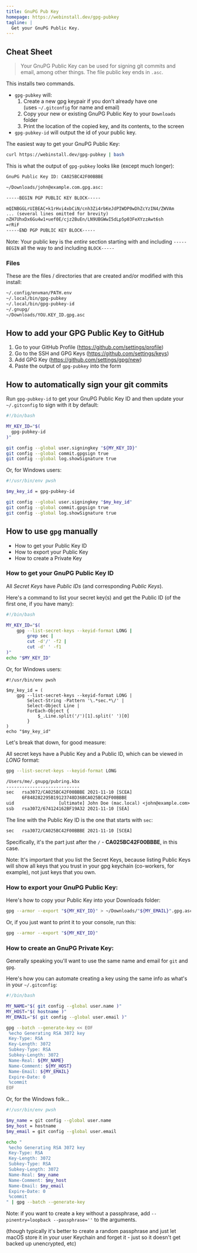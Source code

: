 ```yaml
---
title: GnuPG Pub Key
homepage: https://webinstall.dev/gpg-pubkey
tagline: |
  Get your GnuPG Public Key.
---
```


## Cheat Sheet

> Your GnuPG Public Key can be used for signing git commits and email, among
> other things. The file public key ends in `.asc`.

This installs two commands.

- `gpg-pubkey` will:
  1.  Create a new gpg keypair if you don’t already have one \
      (uses `~/.gitconfig` for name and email)
  2.  Copy your new or existing GnuPG Public Key to your `Downloads` folder
  3.  Print the location of the copied key, and its contents, to the screen
- `gpg-pubkey-id` will output the id of your public key.

The easiest way to get your GnuPG Public Key:

```bash
curl https://webinstall.dev/gpg-pubkey | bash
```

This is what the output of `gpg-pubkey` looks like (except much longer):

```txt
GnuPG Public Key ID: CA025BC42F00BBBE

~/Downloads/john@example.com.gpg.asc:

-----BEGIN PGP PUBLIC KEY BLOCK-----

mQINBGGLrUIBEAC+k1rHvi4xbCiN/cnh3Zi4rbKeJdPIWDP0wDhZcYzIN4/ZWVAm
... (several lines omitted for brevity)
nZH7UhxDx6Gu4w1+uef0E/cjz2BuEn/LN9UBGWwI5dLp5p03FeXYzzAwt6sh
=rRiF
-----END PGP PUBLIC KEY BLOCK-----
```

Note: Your public key is the _entire_ section starting with and including
`-----BEGIN` all the way to and including `BLOCK-----`

### Files

These are the files / directories that are created and/or modified with this
install:

```txt
~/.config/envman/PATH.env
~/.local/bin/gpg-pubkey
~/.local/bin/gpg-pubkey-id
~/.gnupg/
~/Downloads/YOU.KEY_ID.gpg.asc
```

## How to add your GPG Public Key to GitHub

1. Go to your GitHub Profile (<https://github.com/settings/profile>)
2. Go to the SSH and GPG Keys (<https://github.com/settings/keys>)
3. Add GPG Key (<https://github.com/settings/gpg/new>)
4. Paste the output of `gpg-pubkey` into the form

## How to automatically sign your git commits

Run `gpg-pubkey-id` to get your GnuPG Public Key ID and then update your
`~/.gitconfig` to sign with it by default:

```bash
#!/bin/bash

MY_KEY_ID="$(
  gpg-pubkey-id
)"

git config --global user.signingkey "${MY_KEY_ID}"
git config --global commit.gpgsign true
git config --global log.showSignature true
```

Or, for Windows users:

```bash
#!/usr/bin/env pwsh

$my_key_id = gpg-pubkey-id

git config --global user.signingkey "$my_key_id"
git config --global commit.gpgsign true
git config --global log.showSignature true
```

## How to use `gpg` manually

- How to get your Public Key ID
- How to export your Public Key
- How to create a Private Key

### How to get your GnuPG Public Key ID

All _Secret Keys_ have _Public IDs_ (and corresponding _Public Keys_).

Here's a command to list your secret key(s) and get the Public ID (of the first
one, if you have many):

```bash
#!/bin/bash

MY_KEY_ID="$(
    gpg --list-secret-keys --keyid-format LONG |
        grep sec |
        cut -d'/' -f2 |
        cut -d' ' -f1
)"
echo "$MY_KEY_ID"
```

Or, for Windows users:

```pwsh
#!/usr/bin/env pwsh

$my_key_id = (
    gpg --list-secret-keys --keyid-format LONG |
        Select-String -Pattern '\.*sec.*\/' |
        Select-Object Line |
        ForEach-Object {
            $_.Line.split('/')[1].split(' ')[0]
        }
)
echo "$my_key_id"
```

Let's break that down, for good measure:

All secret keys have a Public Key and a Public ID, which can be viewed in _LONG_
format:

```bash
gpg --list-secret-keys --keyid-format LONG
```

```txt
/Users/me/.gnupg/pubring.kbx
----------------------------
sec   rsa3072/CA025BC42F00BBBE 2021-11-10 [SCEA]
      6F848282295B19123748D36BCA025BC42F00BBBE
uid                 [ultimate] John Doe (mac.local) <john@example.com>
ssb   rsa3072/674124162BF19A32 2021-11-10 [SEA]
```

The line with the Public Key ID is the one that starts with `sec`:

```txt
sec   rsa3072/CA025BC42F00BBBE 2021-11-10 [SCEA]
```

Specifically, it's the part just after the `/` - **CA025BC42F00BBBE**, in this
case.

Note: It's important that you list the Secret Keys, because listing Public Keys
will show all keys that you trust in your gpg keychain (co-workers, for
example), not just keys that you own.

### How to export your GnuPG Public Key:

Here's how to copy your Public Key into your Downloads folder:

```bash
gpg --armor --export "${MY_KEY_ID}" > ~/Downloads/"${MY_EMAIL}".gpg.asc
```

Or, if you just want to print it to your console, run this:

```bash
gpg --armor --export "${MY_KEY_ID}"
```

### How to create an GnuPG Private Key:

Generally speaking you'll want to use the same name and email for `git` and
`gpg`.

Here's how you can automate creating a key using the same info as what's in your
`~/.gitconfig`:

```bash
#!/bin/bash

MY_NAME="$( git config --global user.name )"
MY_HOST="$( hostname )"
MY_EMAIL="$( git config --global user.email )"

gpg --batch --generate-key << EOF
 %echo Generating RSA 3072 key
 Key-Type: RSA
 Key-Length: 3072
 Subkey-Type: RSA
 Subkey-Length: 3072
 Name-Real: ${MY_NAME}
 Name-Comment: ${MY_HOST}
 Name-Email: ${MY_EMAIL}
 Expire-Date: 0
 %commit
EOF
```

Or, for the Windows folk...

```bash
#!/usr/bin/env pwsh

$my_name = git config --global user.name
$my_host = hostname
$my_email = git config --global user.email

echo "
 %echo Generating RSA 3072 key
 Key-Type: RSA
 Key-Length: 3072
 Subkey-Type: RSA
 Subkey-Length: 3072
 Name-Real: $my_name
 Name-Comment: $my_host
 Name-Email: $my_email
 Expire-Date: 0
 %commit
" | gpg --batch --generate-key
```

Note: if you want to create a key without a passphrase, add
`--pinentry=loopback --passphrase=''` to the arguments.

(though typically it's better to create a random passphrase and just let macOS
store it in your user Keychain and forget it - just so it doesn't get backed up
unencrypted, etc)
